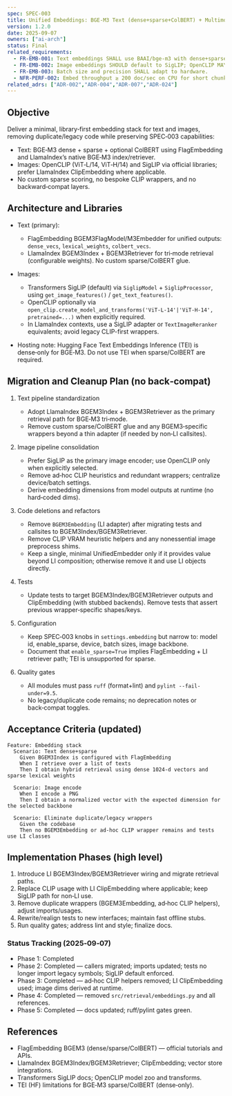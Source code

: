```yaml
---
spec: SPEC-003
title: Unified Embeddings: BGE‑M3 Text (dense+sparse+ColBERT) + Multimodal Images (SigLIP default)
version: 1.2.0
date: 2025-09-07
owners: ["ai-arch"]
status: Final
related_requirements:
  - FR-EMB-001: Text embeddings SHALL use BAAI/bge-m3 with dense+sparse (and optional ColBERT).
  - FR-EMB-002: Image embeddings SHOULD default to SigLIP; OpenCLIP MAY be used when explicitly selected.
  - FR-EMB-003: Batch size and precision SHALL adapt to hardware.
  - NFR-PERF-002: Embed throughput ≥ 200 doc/sec on CPU for short chunks (64 tokens).
related_adrs: ["ADR-002","ADR-004","ADR-007","ADR-024"]
---
```



## Objective

Deliver a minimal, library‑first embedding stack for text and images, removing duplicate/legacy code while preserving SPEC‑003 capabilities:

- Text: BGE‑M3 dense + sparse + optional ColBERT using FlagEmbedding and LlamaIndex’s native BGE‑M3 index/retriever.
- Images: OpenCLIP (ViT‑L/14, ViT‑H/14) and SigLIP via official libraries; prefer LlamaIndex ClipEmbedding where applicable.
- No custom sparse scoring, no bespoke CLIP wrappers, and no backward‑compat layers.

## Architecture and Libraries

- Text (primary):
  - FlagEmbedding BGEM3FlagModel/M3Embedder for unified outputs: `dense_vecs`, `lexical_weights`, `colbert_vecs`.
  - LlamaIndex BGEM3Index + BGEM3Retriever for tri‑mode retrieval (configurable weights). No custom sparse/ColBERT glue.

- Images:
  - Transformers SigLIP (default) via `SiglipModel` + `SiglipProcessor`, using `get_image_features()` / `get_text_features()`.
  - OpenCLIP optionally via `open_clip.create_model_and_transforms('ViT-L-14'|'ViT-H-14', pretrained=...)` when explicitly required.
  - In LlamaIndex contexts, use a SigLIP adapter or `TextImageReranker` equivalents; avoid legacy CLIP-first wrappers.

- Hosting note: Hugging Face Text Embeddings Inference (TEI) is dense‑only for BGE‑M3. Do not use TEI when sparse/ColBERT are required.

## Migration and Cleanup Plan (no back‑compat)

1) Text pipeline standardization

   - Adopt LlamaIndex BGEM3Index + BGEM3Retriever as the primary retrieval path for BGE‑M3 tri‑mode.
   - Remove custom sparse/ColBERT glue and any BGEM3‑specific wrappers beyond a thin adapter (if needed by non‑LI callsites).

2) Image pipeline consolidation

   - Prefer SigLIP as the primary image encoder; use OpenCLIP only when explicitly selected.
   - Remove ad‑hoc CLIP heuristics and redundant wrappers; centralize device/batch settings.
   - Derive embedding dimensions from model outputs at runtime (no hard‑coded dims).

3) Code deletions and refactors

   - Remove `BGEM3Embedding` (LI adapter) after migrating tests and callsites to BGEM3Index/BGEM3Retriever.
   - Remove CLIP VRAM heuristic helpers and any nonessential image preprocess shims.
   - Keep a single, minimal UnifiedEmbedder only if it provides value beyond LI composition; otherwise remove it and use LI objects directly.

4) Tests

   - Update tests to target BGEM3Index/BGEM3Retriever outputs and ClipEmbedding (with stubbed backends). Remove tests that assert previous wrapper‑specific shapes/keys.

5) Configuration

   - Keep SPEC‑003 knobs in `settings.embedding` but narrow to: model id, enable_sparse, device, batch sizes, image backbone.
   - Document that `enable_sparse=True` implies FlagEmbedding + LI retriever path; TEI is unsupported for sparse.

6) Quality gates

   - All modules must pass `ruff` (format+lint) and `pylint --fail-under=9.5`.
   - No legacy/duplicate code remains; no deprecation notes or back‑compat toggles.

## Acceptance Criteria (updated)

```gherkin
Feature: Embedding stack
  Scenario: Text dense+sparse
    Given BGEM3Index is configured with FlagEmbedding
    When I retrieve over a list of texts
    Then I obtain hybrid retrieval using dense 1024‑d vectors and sparse lexical weights

  Scenario: Image encode
    When I encode a PNG
    Then I obtain a normalized vector with the expected dimension for the selected backbone

  Scenario: Eliminate duplicate/legacy wrappers
    Given the codebase
    Then no BGEM3Embedding or ad‑hoc CLIP wrapper remains and tests use LI classes
```

## Implementation Phases (high level)

1. Introduce LI BGEM3Index/BGEM3Retriever wiring and migrate retrieval paths.
2. Replace CLIP usage with LI ClipEmbedding where applicable; keep SigLIP path for non‑LI use.
3. Remove duplicate wrappers (BGEM3Embedding, ad‑hoc CLIP helpers), adjust imports/usages.
4. Rewrite/realign tests to new interfaces; maintain fast offline stubs.
5. Run quality gates; address lint and style; finalize docs.

### Status Tracking (2025‑09‑07)

- Phase 1: Completed
- Phase 2: Completed — callers migrated; imports updated; tests no longer import legacy symbols; SigLIP default enforced.
- Phase 3: Completed — ad‑hoc CLIP helpers removed; LI ClipEmbedding used; image dims derived at runtime.
- Phase 4: Completed — removed `src/retrieval/embeddings.py` and all references.
- Phase 5: Completed — docs updated; ruff/pylint gates green.

## References

- FlagEmbedding BGEM3 (dense/sparse/ColBERT) — official tutorials and APIs.
- LlamaIndex BGEM3Index/BGEM3Retriever; ClipEmbedding; vector store integrations.
- Transformers SigLIP docs; OpenCLIP model zoo and transforms.
- TEI (HF) limitations for BGE‑M3 sparse/ColBERT (dense‑only).
